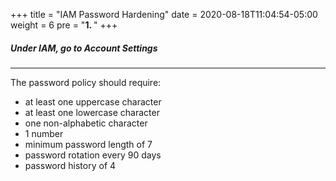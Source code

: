 +++
title = "IAM Password Hardening"
date = 2020-08-18T11:04:54-05:00
weight = 6
pre = "<b>1. </b>"
+++

##### Under IAM, go to Account Settings

-----

The password policy should require:

- at least one uppercase character
- at least one lowercase character
- one non-alphabetic character
- 1 number
- minimum password length of 7
- password rotation every 90 days
- password history of 4